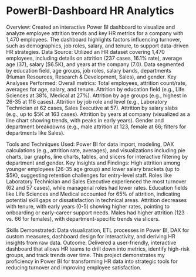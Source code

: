 # PowerBI-Dashboard HR Analytics
Overview: Created an interactive Power BI dashboard to visualize and analyze employee attrition trends and key HR metrics for a company with 1,470 employees. The dashboard highlights factors influencing turnover, such as demographics, job roles, salary, and tenure, to support data-driven HR strategies.
Data Source: Utilized an HR dataset covering 1,470 employees, including details on attrition (237 cases, 16.1% rate), average age (37), salary ($6.5K), and years at the company (7.0). Data segmented by education field, age groups, job roles, salary bands, departments (Human Resources, Research & Development, Sales), and gender.
Key Analyses Performed:
Overall metrics: Total employees, attrition count/rate, averages for age, salary, and tenure.
Attrition by education field (e.g., Life Sciences at 38%, Medical at 27%).
Attrition by age groups (e.g., highest in 26-35 at 116 cases).
Attrition by job role and level (e.g., Laboratory Technician at 62 cases, Sales Executive at 57).
Attrition by salary slabs (e.g., up to $5K at 163 cases).
Attrition by years at company (visualized as a line chart showing trends, with peaks in early years).
Gender and department breakdowns (e.g., male attrition at 123, female at 66; filters for departments like Sales).

Tools and Techniques Used: Power BI for data import, modeling, DAX calculations (e.g., attrition rate, averages), and visualizations including pie charts, bar graphs, line charts, tables, and slicers for interactive filtering by department and gender.
Key Insights and Findings:
High attrition among younger employees (26-35 age group) and lower salary brackets (up to $5K), suggesting retention challenges for entry-level staff.
Roles like Laboratory Technician and Sales Executive experienced the most turnover (62 and 57 cases), while managerial roles had lower rates.
Education fields like Life Sciences and Medical accounted for 65% of attrition, indicating potential skill gaps or dissatisfaction in technical areas.
Attrition decreases with tenure, with early years (0-5) showing higher rates, pointing to onboarding or early-career support needs.
Males had higher attrition (123 vs. 66 for females), with department-specific trends via slicers.

Skills Demonstrated: Data visualization, ETL processes in Power BI, DAX for custom measures, dashboard design for interactivity, and deriving HR insights from raw data.
Outcome: Delivered a user-friendly, interactive dashboard that allows HR teams to drill down into metrics, identify high-risk groups, and track trends over time. This project demonstrates my proficiency in Power BI for transforming HR data into strategic tools for reducing turnover and improving employee satisfaction.
